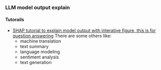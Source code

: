 ### LLM model output explain


#### Tutorails
- [SHAP tutorial to explain model output with interative figure, this is for question answering](https://shap.readthedocs.io/en/latest/text_examples.html#question-answering)
    There are some others like:
    - machine translation
    - text summary
    - language modeling
    - sentiment analysis
    - text generation
